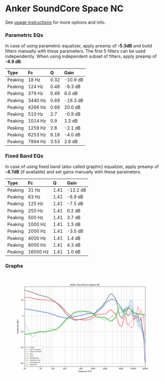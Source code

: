 # Anker SoundCore Space NC
See [usage instructions](https://github.com/jaakkopasanen/AutoEq#usage) for more options and info.

### Parametric EQs
In case of using parametric equalizer, apply preamp of **-5.3dB** and build filters manually
with these parameters. The first 5 filters can be used independently.
When using independent subset of filters, apply preamp of **-4.9 dB**.

| Type    | Fc      |    Q | Gain     |
|:--------|:--------|:-----|:---------|
| Peaking | 18 Hz   | 0.32 | -10.9 dB |
| Peaking | 124 Hz  | 0.48 | -8.3 dB  |
| Peaking | 379 Hz  | 0.49 | 6.0 dB   |
| Peaking | 3440 Hz | 0.69 | -19.3 dB |
| Peaking | 4266 Hz | 0.68 | 20.0 dB  |
| Peaking | 510 Hz  | 2.7  | -0.9 dB  |
| Peaking | 1014 Hz | 0.9  | 1.2 dB   |
| Peaking | 1259 Hz | 2.8  | -2.1 dB  |
| Peaking | 6253 Hz | 6.18 | -4.0 dB  |
| Peaking | 7894 Hz | 3.53 | 2.6 dB   |

### Fixed Band EQs
In case of using fixed band (also called graphic) equalizer, apply preamp of **-4.7dB**
(if available) and set gains manually with these parameters.

| Type    | Fc       |    Q | Gain     |
|:--------|:---------|:-----|:---------|
| Peaking | 31 Hz    | 1.41 | -12.2 dB |
| Peaking | 63 Hz    | 1.41 | -6.9 dB  |
| Peaking | 125 Hz   | 1.41 | -7.5 dB  |
| Peaking | 250 Hz   | 1.41 | 0.2 dB   |
| Peaking | 500 Hz   | 1.41 | 3.7 dB   |
| Peaking | 1000 Hz  | 1.41 | 1.3 dB   |
| Peaking | 2000 Hz  | 1.41 | -3.5 dB  |
| Peaking | 4000 Hz  | 1.41 | 1.4 dB   |
| Peaking | 8000 Hz  | 1.41 | 4.3 dB   |
| Peaking | 16000 Hz | 1.41 | 1.0 dB   |

### Graphs
![](./Anker%20SoundCore%20Space%20NC.png)